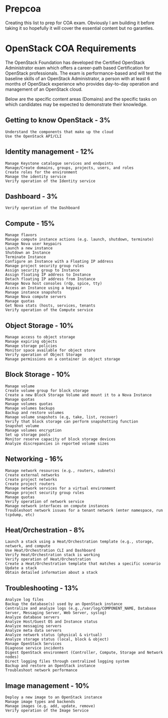 # Prepcoa
Creating this list to prep for COA exam. Obviously I am building it before taking it so hopefully it will cover the essential content but no garanties.


# OpenStack COA Requirements

The OpenStack Foundation has developed the Certified OpenStack Administrator exam which offers a career-path based Certification for OpenStack professionals. The exam is performance-based and will test the baseline skills of an OpenStack Administrator, a person with at least 6 months of OpenStack experience who provides day-to-day operation and management of an OpenStack cloud.

Below are the specific content areas (Domains) and the specific tasks on which candidates may be expected to demonstrate their knowledge.

## Getting to know OpenStack - 3%

    Understand the components that make up the cloud
    Use the OpenStack API/CLI

## Identity management - 12%

    Manage Keystone catalogue services and endpoints
    Manage/Create domains, groups, projects, users, and roles
    Create roles for the environment
    Manage the identity service
    Verify operation of the Identity service

## Dashboard - 3%

    Verify operation of the Dashboard

## Compute - 15%

    Manage flavors
    Manage compute instance actions (e.g. launch, shutdown, terminate)
    Manage Nova user keypairs
    Launch a new instance
    Shutdown an Instance
    Terminate Instance
    Configure an Instance with a Floating IP address
    Manage project security group rules
    Assign security group to Instance
    Assign floating IP address to Instance
    Detach floating IP address from Instance
    Manage Nova host consoles (rdp, spice, tty)
    Access an Instance using a keypair
    Manage instance snapshots
    Manage Nova compute servers
    Manage quotas
    Get Nova stats (hosts, services, tenants
    Verify operation of the Compute service

## Object Storage - 10%

    Manage access to object storage
    Manage expiring objects
    Manage storage policies
    Monitor space available for object store
    Verify operation of Object Storage
    Manage permissions on a container in object storage

## Block Storage - 10%

    Manage volume
    Create volume group for block storage
    Create a new Block Storage Volume and mount it to a Nova Instance
    Manage quotas
    Manage volumes quotas
    Manage volumes backups
    Backup and restore volumes
    Manage volume snapshots (e.g, take, list, recover)
    Verify that block storage can perform snapshotting function
    Snapshot volume
    Manage volumes encryption
    Set up storage pools
    Monitor reserve capacity of block storage devices
    Analyze discrepancies in reported volume sizes

## Networking - 16%

    Manage network resources (e.g., routers, subnets)
    Create external networks
    Create project networks
    Create project routers
    Manage network services for a virtual environment
    Manage project security group rules
    Manage quotas
    Verify operation of network service
    Manage network interfaces on compute instances
    Troubleshoot network issues for a tenant network (enter namespace, run tcpdump, etc)

## Heat/Orchestration - 8%

    Launch a stack using a Heat/Orchestration template (e.g., storage, network, and compute
    Use Heat/Orchestration CLI and Dashboard
    Verify Heat/Orchestration stack is working
    Verify operation of Heat/Orchestration
    Create a Heat/Orchestration template that matches a specific scenario
    Update a stack
    Obtain detailed information about a stack

## Troubleshooting - 13%

    Analyze log files
    Backup the database(s) used by an OpenStack instance
    Centralize and analyze logs (e.g.,/var/log/COMPONENT_NAME, Database Server, Messaging Server, Web Server, syslog)
    Analyze database servers
    Analyze Host/Guest OS and Instance status
    Analyze messaging servers
    Analyze meta data servers
    Analyze network status (physical & virtual)
    Analyze storage status (local, block & object)
    Manage OpenStack Services
    Diagnose service incidents
    Digest OpenStack environment (Controller, Compute, Storage and Network nodes)
    Direct logging files through centralized logging system
    Backup and restore an OpenStack instance
    Troubleshoot network performance

## Image management - 10%

    Deploy a new image to an OpenStack instance
    Manage image types and backends
    Manage images (e.g. add, update, remove)
    Verify operation of the Image Service

